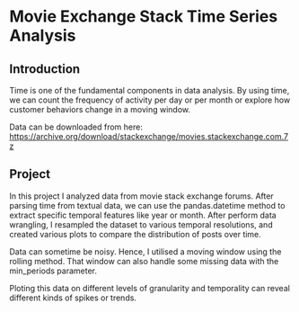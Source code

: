 # Movie Exchange Stack Time Series Analysis

## Introduction
Time is one of the fundamental components in data analysis. By using time, we can count the frequency of activity per day or per month or explore how customer behaviors change in a moving window.

Data can be downloaded from here: https://archive.org/download/stackexchange/movies.stackexchange.com.7z
## Project
In this project I analyzed data from movie stack exchange forums. After parsing time from textual data, we can use the pandas.datetime method to extract specific temporal features like year or month. After perform data wrangling, I resampled the dataset to various temporal resolutions, and created various plots to compare the distribution of posts over time.

Data can sometime be noisy. Hence, I utilised a moving window using the rolling method. That window can also handle some missing data with the min_periods parameter.

Ploting this data on different levels of granularity and temporality can reveal different kinds of spikes or trends.
